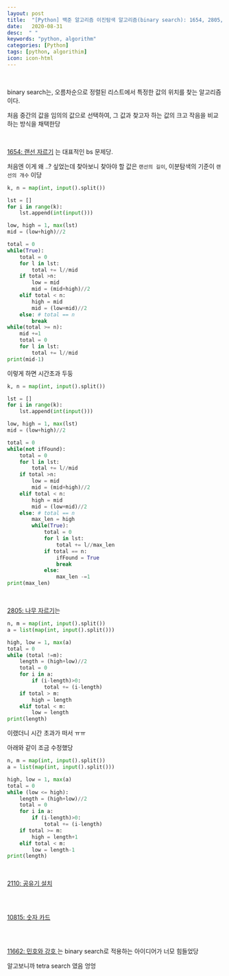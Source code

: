 ```yaml
---
layout: post
title:  "[Python] 백준 알고리즘 이진탐색 알고리즘(binary search): 1654, 2805, 2110, 10815, 10816, 11662 "
date:   2020-08-31
desc:  " "
keywords: "python, algorithm"
categories: [Python]
tags: [python, algorithim]
icon: icon-html
---
```





<br>



binary search는, 오름차순으로 정렬된 리스트에서 특정한 값의 위치를 찾는 알고리즘이다.

처음 중간의 값을 임의의 값으로 선택하여, 그 값과 찾고자 하는 값의 크고 작음을 비교하는 방식을 채택한당



<br>

[1654: 랜선 자르기](https://www.acmicpc.net/problem/1654) 는 대표적인 bs 문제당.

처음엔 이게 왜 ..? 싶었는데 찾아보니 찾아야 할 값은 `랜선의 길이`, 이분탐색의 기준이 `랜선의 개수` 이당


```python
k, n = map(int, input().split())

lst = []
for i in range(k):
    lst.append(int(input()))

low, high = 1, max(lst)
mid = (low+high)//2

total = 0
while(True):
    total = 0
    for l in lst:
        total += l//mid
    if total >n:
        low = mid
        mid = (mid+high)//2
    elif total < n:
        high = mid
        mid = (low+mid)//2
    else: # total == n
        break
while(total >= n):
    mid +=1
    total = 0
    for l in lst:
        total += l//mid
print(mid-1)
```

이렇게 하면 시간초과 두둥


```python
k, n = map(int, input().split())

lst = []
for i in range(k):
    lst.append(int(input()))

low, high = 1, max(lst)
mid = (low+high)//2

total = 0
while(not ifFound):
    total = 0
    for l in lst:
        total += l//mid
    if total >n:
        low = mid
        mid = (mid+high)//2
    elif total < n:
        high = mid
        mid = (low+mid)//2
    else: # total == n
        max_len = high
        while(True):
            total = 0
            for l in lst:
                total += l//max_len
            if total == n:
                ifFound = True
                break
            else:
                max_len -=1
print(max_len)
```


<br>

[2805: 나무 자르기](https://www.acmicpc.net/problem/2805)는


```python
n, m = map(int, input().split())
a = list(map(int, input().split()))

high, low = 1, max(a)
total = 0
while (total !=m):
    length = (high+low)//2
    total = 0
    for i in a:
        if (i-length)>0:
            total += (i-length)
    if total > m:
        high = length
    elif total < m:
        low = length
print(length)
```

이랬더니 시간 초과가 떠서 ㅠㅠ

아래와 같이 조금 수정했당


```python
n, m = map(int, input().split())
a = list(map(int, input().split()))

high, low = 1, max(a)
total = 0
while (low <= high):
    length = (high+low)//2
    total = 0
    for i in a:
        if (i-length)>0:
            total += (i-length)
    if total >= m:
        high = length+1
    elif total < m:
        low = length-1
print(length)
```



<br>


[2110: 공유기 설치 ](https://www.acmicpc.net/problem/2110)



```python
```



<br>

[10815: 숫자 카드](https://www.acmicpc.net/problem/10815)


```python
```






<br>


[11662: 민호와 강호 ](https://www.acmicpc.net/problem/11662) 는 binary search로 적용하는 아이디어가 너모 힘들었당

알고보니까 tetra search 였음 엉엉 



```python
```
